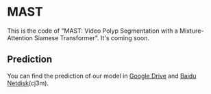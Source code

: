 # MAST

This is the code of "MAST: Video Polyp Segmentation with a Mixture-Attention Siamese Transformer". It's coming soon.

## Prediction

You can find the prediction of our model in [Google Drive](https://drive.google.com/drive/folders/101fumxq6i72edyUBCFBqnpGvj739TUDg?usp=sharing) and [Baidu Netdisk](https://pan.baidu.com/s/1Mxp7a-bKWjZnzH6pH7AtTA)(cj3m).
